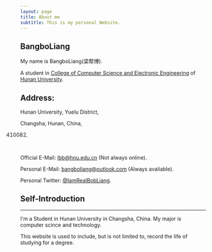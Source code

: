 ```yaml
---
layout: page
title: About me
subtitle: This is my personal Website.
---
```


## BangboLiang

My name is BangboLiang(梁帮博).

A student in [College of Computer Science and Electronic Engineering](http://csee.hnu.edu.cn/) of [Hunan  University](http://www.hnu.edu.cn/).
## Address:

Hunan University, Yuelu District,

Changsha, Hunan, China,

410082.

&nbsp;

Official E-Mail: lbb@hnu.edu.cn (Not always online).

Personal E-Mail: bangboliang@outlook.com (Always avaliable).

Personal Twitter: [@IamRealBobLiang](https://twitter.com/IamRealBobLiang).

## Self-Introduction

***

I'm a Student in Hunan University in Changsha, China. My major is computer scince and technology. 

This website is used to include, but is not limited to, record the life of studying for a degree.